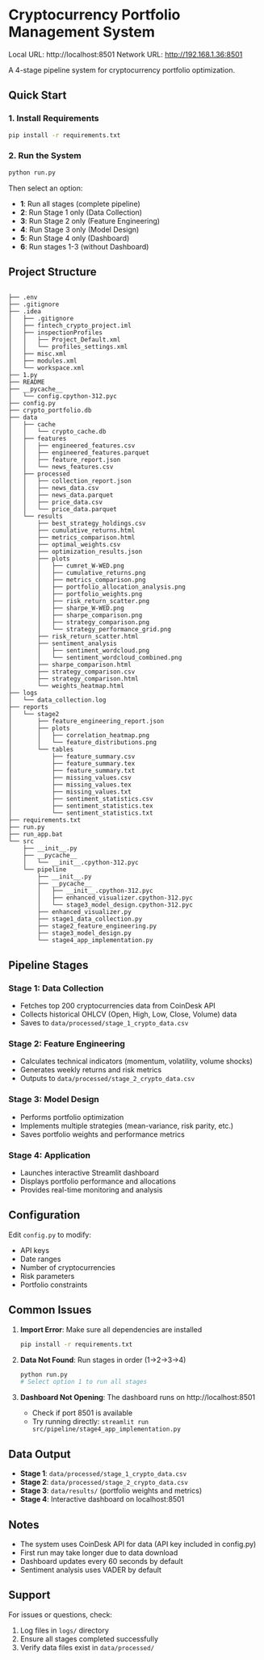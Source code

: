 # Cryptocurrency Portfolio Management System

  Local URL: http://localhost:8501
  Network URL: http://192.168.1.36:8501

A 4-stage pipeline system for cryptocurrency portfolio optimization.

## Quick Start

### 1. Install Requirements
```bash
pip install -r requirements.txt
```

### 2. Run the System
```bash
python run.py
```

Then select an option:
- **1**: Run all stages (complete pipeline)
- **2**: Run Stage 1 only (Data Collection)
- **3**: Run Stage 2 only (Feature Engineering)
- **4**: Run Stage 3 only (Model Design)
- **5**: Run Stage 4 only (Dashboard)
- **6**: Run stages 1-3 (without Dashboard)

## Project Structure

```

├── .env
├── .gitignore
├── .idea
│   ├── .gitignore
│   ├── fintech_crypto_project.iml
│   ├── inspectionProfiles
│   │   ├── Project_Default.xml
│   │   └── profiles_settings.xml
│   ├── misc.xml
│   ├── modules.xml
│   └── workspace.xml
├── 1.py
├── README
├── __pycache__
│   └── config.cpython-312.pyc
├── config.py
├── crypto_portfolio.db
├── data
│   ├── cache
│   │   └── crypto_cache.db
│   ├── features
│   │   ├── engineered_features.csv
│   │   ├── engineered_features.parquet
│   │   ├── feature_report.json
│   │   └── news_features.csv
│   ├── processed
│   │   ├── collection_report.json
│   │   ├── news_data.csv
│   │   ├── news_data.parquet
│   │   ├── price_data.csv
│   │   └── price_data.parquet
│   └── results
│       ├── best_strategy_holdings.csv
│       ├── cumulative_returns.html
│       ├── metrics_comparison.html
│       ├── optimal_weights.csv
│       ├── optimization_results.json
│       ├── plots
│       │   ├── cumret_W-WED.png
│       │   ├── cumulative_returns.png
│       │   ├── metrics_comparison.png
│       │   ├── portfolio_allocation_analysis.png
│       │   ├── portfolio_weights.png
│       │   ├── risk_return_scatter.png
│       │   ├── sharpe_W-WED.png
│       │   ├── sharpe_comparison.png
│       │   ├── strategy_comparison.png
│       │   └── strategy_performance_grid.png
│       ├── risk_return_scatter.html
│       ├── sentiment_analysis
│       │   ├── sentiment_wordcloud.png
│       │   └── sentiment_wordcloud_combined.png
│       ├── sharpe_comparison.html
│       ├── strategy_comparison.csv
│       ├── strategy_comparison.html
│       └── weights_heatmap.html
├── logs
│   └── data_collection.log
├── reports
│   └── stage2
│       ├── feature_engineering_report.json
│       ├── plots
│       │   ├── correlation_heatmap.png
│       │   └── feature_distributions.png
│       └── tables
│           ├── feature_summary.csv
│           ├── feature_summary.tex
│           ├── feature_summary.txt
│           ├── missing_values.csv
│           ├── missing_values.tex
│           ├── missing_values.txt
│           ├── sentiment_statistics.csv
│           ├── sentiment_statistics.tex
│           └── sentiment_statistics.txt
├── requirements.txt
├── run.py
├── run_app.bat
└── src
    ├── __init__.py
    ├── __pycache__
    │   └── __init__.cpython-312.pyc
    └── pipeline
        ├── __init__.py
        ├── __pycache__
        │   ├── __init__.cpython-312.pyc
        │   ├── enhanced_visualizer.cpython-312.pyc
        │   └── stage3_model_design.cpython-312.pyc
        ├── enhanced_visualizer.py
        ├── stage1_data_collection.py
        ├── stage2_feature_engineering.py
        ├── stage3_model_design.py
        └── stage4_app_implementation.py
```

## Pipeline Stages

### Stage 1: Data Collection
- Fetches top 200 cryptocurrencies data from CoinDesk API
- Collects historical OHLCV (Open, High, Low, Close, Volume) data
- Saves to `data/processed/stage_1_crypto_data.csv`

### Stage 2: Feature Engineering
- Calculates technical indicators (momentum, volatility, volume shocks)
- Generates weekly returns and risk metrics
- Outputs to `data/processed/stage_2_crypto_data.csv`

### Stage 3: Model Design
- Performs portfolio optimization
- Implements multiple strategies (mean-variance, risk parity, etc.)
- Saves portfolio weights and performance metrics

### Stage 4: Application
- Launches interactive Streamlit dashboard
- Displays portfolio performance and allocations
- Provides real-time monitoring and analysis

## Configuration

Edit `config.py` to modify:
- API keys
- Date ranges
- Number of cryptocurrencies
- Risk parameters
- Portfolio constraints

## Common Issues

1. **Import Error**: Make sure all dependencies are installed
   ```bash
   pip install -r requirements.txt
   ```

2. **Data Not Found**: Run stages in order (1→2→3→4)
   ```bash
   python run.py
   # Select option 1 to run all stages
   ```

3. **Dashboard Not Opening**: The dashboard runs on http://localhost:8501
   - Check if port 8501 is available
   - Try running directly: `streamlit run src/pipeline/stage4_app_implementation.py`

## Data Output

- **Stage 1**: `data/processed/stage_1_crypto_data.csv`
- **Stage 2**: `data/processed/stage_2_crypto_data.csv`
- **Stage 3**: `data/results/` (portfolio weights and metrics)
- **Stage 4**: Interactive dashboard on localhost:8501

## Notes

- The system uses CoinDesk API for data (API key included in config.py)
- First run may take longer due to data download
- Dashboard updates every 60 seconds by default
- Sentiment analysis uses VADER by default

## Support

For issues or questions, check:
1. Log files in `logs/` directory
2. Ensure all stages completed successfully
3. Verify data files exist in `data/processed/`
